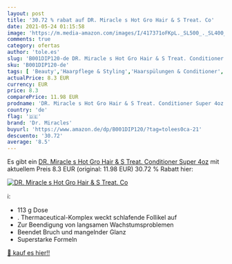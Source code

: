 ```yaml
---
layout: post
title: '30.72 % rabat auf DR. Miracle s Hot Gro Hair & S Treat. Co'
date: 2021-05-24 01:15:58
image: 'https://m.media-amazon.com/images/I/417371oFKpL._SL500_._SL400_.jpg'
comments: true
category: ofertas
author: 'tole.es'
slug: 'B001DIP120-de DR. Miracle s Hot Gro Hair & S Treat. Conditioner Super 4oz'
sku: 'B001DIP120-de'
tags: [ 'Beauty','Haarpflege & Styling','Haarspülungen & Conditioner','Pflegeprodukte','dr. miracles', ]
actualPrice: 8.3 EUR
currency: EUR
price: 8.3
comparePrice: 11.98 EUR
prodname: 'DR. Miracle s Hot Gro Hair & S Treat. Conditioner Super 4oz'
country: 'de'
flag: '🇩🇪'
brand: 'Dr. Miracles'
buyurl: 'https://www.amazon.de/dp/B001DIP120/?tag=tolees0ca-21'
descuento: '30.72'
average: '8.5'
---
```


Es gibt ein [DR. Miracle s Hot Gro Hair & S Treat. Conditioner Super 4oz](https://www.amazon.de/dp/B001DIP120/?tag=tolees0ca-21) mit aktuellem Preis 8.3 EUR (original: 11.98 EUR) 30.72 % Rabatt hier:

[![DR. Miracle s Hot Gro Hair & S Treat. Co](https://m.media-amazon.com/images/I/417371oFKpL._SL500_._SL400_.jpg)](https://www.amazon.de/dp/B001DIP120/?tag=tolees0ca-21)

ℹ️:

- 113 g Dose
- . Thermaceutical-Komplex weckt schlafende Follikel auf
- Zur Beendigung von langsamen Wachstumsproblemen
- Beendet Bruch und mangelnder Glanz
- Superstarke Formeln

[🛒 kauf es hier!!](https://www.amazon.de/dp/B001DIP120/?tag=tolees0ca-21)
